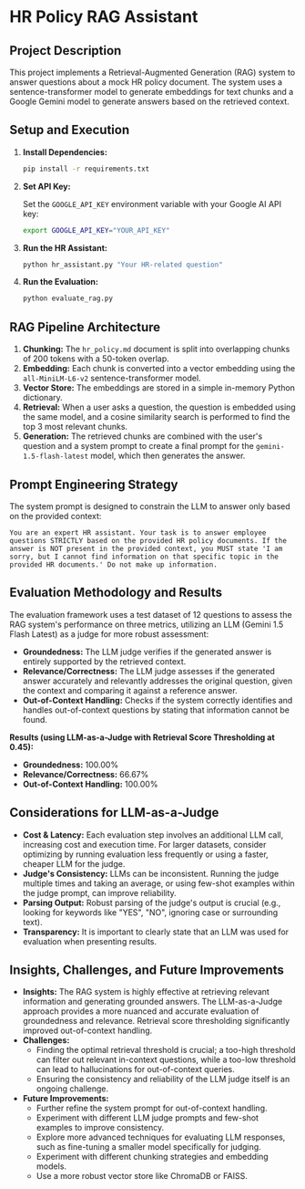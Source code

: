 # HR Policy RAG Assistant

## Project Description

This project implements a Retrieval-Augmented Generation (RAG) system to answer questions about a mock HR policy document. The system uses a sentence-transformer model to generate embeddings for text chunks and a Google Gemini model to generate answers based on the retrieved context.

## Setup and Execution

1.  **Install Dependencies:**

    ```bash
    pip install -r requirements.txt
    ```

2.  **Set API Key:**

    Set the `GOOGLE_API_KEY` environment variable with your Google AI API key:

    ```bash
    export GOOGLE_API_KEY="YOUR_API_KEY"
    ```

3.  **Run the HR Assistant:**

    ```bash
    python hr_assistant.py "Your HR-related question"
    ```

4.  **Run the Evaluation:**

    ```bash
    python evaluate_rag.py
    ```

## RAG Pipeline Architecture

1.  **Chunking:** The `hr_policy.md` document is split into overlapping chunks of 200 tokens with a 50-token overlap.
2.  **Embedding:** Each chunk is converted into a vector embedding using the `all-MiniLM-L6-v2` sentence-transformer model.
3.  **Vector Store:** The embeddings are stored in a simple in-memory Python dictionary.
4.  **Retrieval:** When a user asks a question, the question is embedded using the same model, and a cosine similarity search is performed to find the top 3 most relevant chunks.
5.  **Generation:** The retrieved chunks are combined with the user's question and a system prompt to create a final prompt for the `gemini-1.5-flash-latest` model, which then generates the answer.

## Prompt Engineering Strategy

The system prompt is designed to constrain the LLM to answer only based on the provided context:

```
You are an expert HR assistant. Your task is to answer employee questions STRICTLY based on the provided HR policy documents. If the answer is NOT present in the provided context, you MUST state 'I am sorry, but I cannot find information on that specific topic in the provided HR documents.' Do not make up information.
```

## Evaluation Methodology and Results

The evaluation framework uses a test dataset of 12 questions to assess the RAG system's performance on three metrics, utilizing an LLM (Gemini 1.5 Flash Latest) as a judge for more robust assessment:

*   **Groundedness:** The LLM judge verifies if the generated answer is entirely supported by the retrieved context.
*   **Relevance/Correctness:** The LLM judge assesses if the generated answer accurately and relevantly addresses the original question, given the context and comparing it against a reference answer.
*   **Out-of-Context Handling:** Checks if the system correctly identifies and handles out-of-context questions by stating that information cannot be found.

**Results (using LLM-as-a-Judge with Retrieval Score Thresholding at 0.45):**

*   **Groundedness:** 100.00%
*   **Relevance/Correctness:** 66.67%
*   **Out-of-Context Handling:** 100.00%

## Considerations for LLM-as-a-Judge

*   **Cost & Latency:** Each evaluation step involves an additional LLM call, increasing cost and execution time. For larger datasets, consider optimizing by running evaluation less frequently or using a faster, cheaper LLM for the judge.
*   **Judge's Consistency:** LLMs can be inconsistent. Running the judge multiple times and taking an average, or using few-shot examples within the judge prompt, can improve reliability.
*   **Parsing Output:** Robust parsing of the judge's output is crucial (e.g., looking for keywords like "YES", "NO", ignoring case or surrounding text).
*   **Transparency:** It is important to clearly state that an LLM was used for evaluation when presenting results.

## Insights, Challenges, and Future Improvements

*   **Insights:** The RAG system is highly effective at retrieving relevant information and generating grounded answers. The LLM-as-a-Judge approach provides a more nuanced and accurate evaluation of groundedness and relevance. Retrieval score thresholding significantly improved out-of-context handling.
*   **Challenges:**
    *   Finding the optimal retrieval threshold is crucial; a too-high threshold can filter out relevant in-context questions, while a too-low threshold can lead to hallucinations for out-of-context queries.
    *   Ensuring the consistency and reliability of the LLM judge itself is an ongoing challenge.
*   **Future Improvements:**
    *   Further refine the system prompt for out-of-context handling.
    *   Experiment with different LLM judge prompts and few-shot examples to improve consistency.
    *   Explore more advanced techniques for evaluating LLM responses, such as fine-tuning a smaller model specifically for judging.
    *   Experiment with different chunking strategies and embedding models.
    *   Use a more robust vector store like ChromaDB or FAISS.
